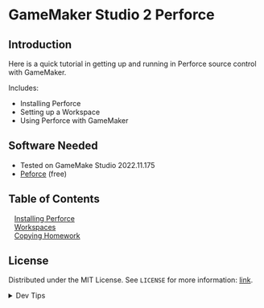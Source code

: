# GameMaker Studio 2 Perforce

## Introduction
Here is a quick tutorial in getting up and running in Perforce source control with GameMaker.

Includes:

* Installing Perforce
* Setting up a Workspace
* Using Perforce with GameMaker

## Software Needed

* Tested on GameMake Studio 2022.11.175
* [Peforce](https://www.perforce.com/downloads/helix-visual-client-p4v) (free)


## Table of Contents

<kbd></kbd> &nbsp;&nbsp; [Installing Perforce](installing/README.md#user-content-installing-perforce) <br>
<kbd></kbd> &nbsp;&nbsp; [Workspaces](workspaces/README.md#user-content-workspaces-in-p4v) <br>
<kbd></kbd> &nbsp;&nbsp; [Copying Homework](homework/README.md#user-content-copying-homework) <br>
<!-- <kbd></kbd> &nbsp;&nbsp; [Variables](variables/README.md#user-content-gms2-variables) <br>
<kbd></kbd> &nbsp;&nbsp; [If Statements](if-statements/README.md#user-content-gms2-if-statements) <br>
<kbd></kbd> &nbsp;&nbsp; [Loops](loops/README.md#user-content-gms2-loops) <br>
<kbd></kbd> &nbsp;&nbsp; [Screen Positioning I](positioning-text-1/README.md#user-content-screen-positioning-i) <br> -->

<!-- LICENSE -->
## License
Distributed under the MIT License. See `LICENSE` for more information: [link](LICENSE).

</p>
</details>
<details><summary>Dev Tips</summary>
make git m="add commit message"
</details>
